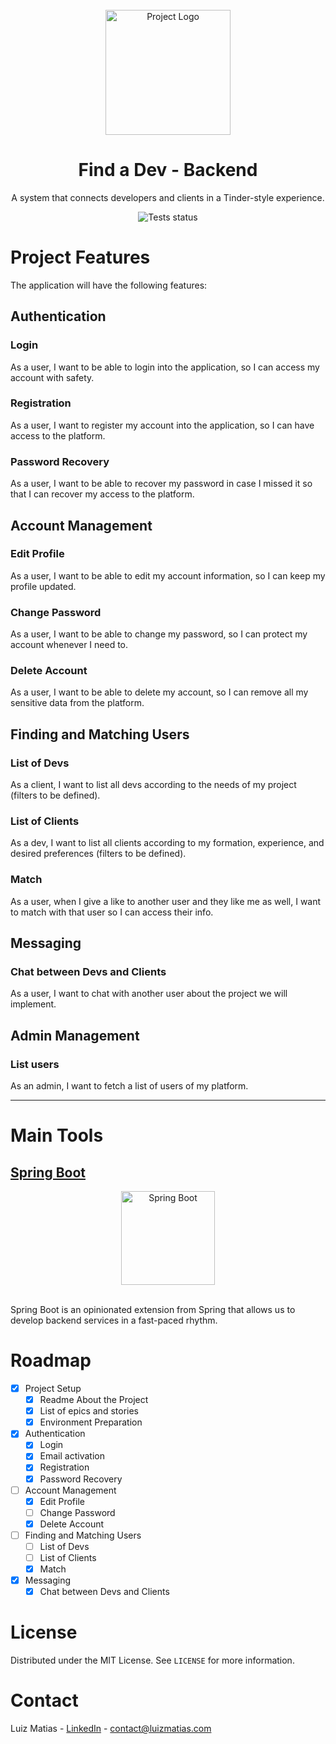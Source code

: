 <div id="top"></div>

<br />
<div align="center">
  <img src="https://i.imgur.com/42m4MaA.png" alt="Project Logo" height="200">
  <h1 align="center">Find a Dev - Backend</h1>
  <p align="center">
    A system that connects developers and clients in a Tinder-style experience.
  </p>
  <img align="center" src="https://github.com/luiz-matias/find-a-dev-backend/actions/workflows/maven.yml/badge.svg" alt="Tests status">
</div>

# Project Features

The application will have the following features:
## Authentication

### Login
As a user, I want to be able to login into the application, so I can access my account with safety.

### Registration
As a user, I want to register my account into the application, so I can have access to the platform.

### Password Recovery
As a user, I want to be able to recover my password in case I missed it so that I can recover my access to the platform.

## Account Management

### Edit Profile
As a user, I want to be able to edit my account information, so I can keep my profile updated.

### Change Password
As a user, I want to be able to change my password, so I can protect my account whenever I need to.

### Delete Account
As a user, I want to be able to delete my account, so I can remove all my sensitive data from the platform.

## Finding and Matching Users

### List of Devs
As a client, I want to list all devs according to the needs of my project (filters to be defined).

### List of Clients
As a dev, I want to list all clients according to my formation, experience, and desired preferences (filters to be defined).

### Match
As a user, when I give a like to another user and they like me as well, I want to match with that user so I can access their info.

## Messaging

### Chat between Devs and Clients
As a user, I want to chat with another user about the project we will implement.

## Admin Management

### List users
As an admin, I want to fetch a list of users of my platform.
___
# Main Tools

## [Spring Boot](https://spring.io/projects/spring-boot)

<div align="center">
  <img src="https://i.imgur.com/eB4qk7Z.png" alt="Spring Boot" height="150">
</div>

<br />

Spring Boot is an opinionated extension from Spring that allows us to develop backend services in a fast-paced rhythm.

# Roadmap

- [X] Project Setup
  - [X] Readme About the Project
  - [X] List of epics and stories
  - [X] Environment Preparation
- [X] Authentication
  - [X] Login
  - [X] Email activation
  - [X] Registration
  - [X] Password Recovery
- [ ] Account Management
  - [X] Edit Profile
  - [ ] Change Password
  - [X] Delete Account
- [ ] Finding and Matching Users
  - [ ] List of Devs
  - [ ] List of Clients
  - [X] Match
- [X] Messaging
  - [X] Chat between Devs and Clients

# License

Distributed under the MIT License. See `LICENSE` for more information.


# Contact

Luiz Matias - [LinkedIn](https://www.linkedin.com/in/luizmatiasdev/) - contact@luizmatias.com

